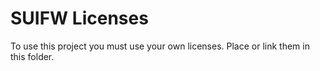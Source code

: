 # SUIFW Licenses

To use this project you must use your own licenses.
Place or link them in this folder.